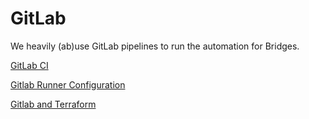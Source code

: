 # GitLab

We heavily (ab)use GitLab pipelines to run the automation for Bridges.

[GitLab CI](gitlab-ci.md)

[Gitlab Runner Configuration](gitlab-runner-config.md)

[Gitlab and Terraform](gitlab-terraform.md)
